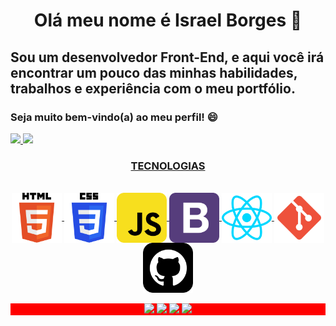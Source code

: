 <h1 align="center">Olá meu nome é Israel Borges 👋</h1>
<h2>Sou um desenvolvedor Front-End, e aqui você irá encontrar um pouco das minhas habilidades, trabalhos  e experiência com o meu portfólio.</h2>

<h3>Seja muito bem-vindo(a) ao meu perfil! 😄</h3>

 <div>
   <a href="https://github.com/raelbmb">
   <img height="180em" src="https://github-readme-stats.vercel.app/api?username=raelbmb&show_icons=true&theme=dracula&include_all_commits=true&count_private=true"/>
   <img height="180em" src="https://github-readme-stats.vercel.app/api/top-langs/?username=raelbmb&layout=compact&langs_count=6&theme=tokyonight"/>
</div>

<h3 align="center" >TECNOLOGIAS</h3>
    
<div align="center" style="display: inline_block"><br>
  <img align="center" alt="HTML" height="80" width="80" src="assets/img/html.svg">
  <img align="center" alt="CSS" height="80" width="80" src="assets/img/css.svg">
  <img align="center" alt="Js" height="80" width="80" src="assets/img/javascript.svg">
  <img align="center" alt="boot" height="80" width="80" src="assets/img/bootstrap.svg">
  <img align="center" alt="react" height="80" width="80" src="assets/img/react.svg">
  <img align="center" alt="git" height="80" width="80" src="assets/img/git.svg">
  <img align="center" alt="github" height="80" width="80" src="assets/img/github.svg"> 
</div>
 
<br>

<div style="background-color: red" >

 
<div align="center"> 
  <a href="https://www.youtube.com/channel/UCSDV9_3p9bKB5rAAN94wV_g" target="_blank"><img src="https://img.shields.io/badge/YouTube-FF0000?style=for-the-badge&logo=youtube&logoColor=white" target="_blank"></a>
  <a href="https://www.instagram.com/raelbmb/" target="_blank"><img src="https://img.shields.io/badge/-Instagram-%23E4405F?style=for-the-badge&logo=instagram&logoColor=white" target="_blank"></a>
 <a href="https://discord.com/channels/raelbmb" target="_blank"><img src="https://img.shields.io/badge/Discord-7289DA?style=for-the-badge&logo=discord&logoColor=white" target="_blank"></a> 
  <a href="https://www.linkedin.com/in/israel-borges-b5ba0a224/" target="_blank"><img src="https://img.shields.io/badge/-LinkedIn-%230077B5?style=for-the-badge&logo=linkedin&logoColor=white" target="_blank"></a>
</div>
</div>